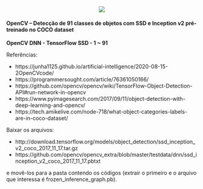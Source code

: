 <div style="text-align:center"><a href="https://www.youtube.com/watch?v=zGHKWqw9aUg"><img src="https://i.imgur.com/Gv8aPHF.jpg"/></a></div>

<h4>OpenCV – Detecção de 91 classes de objetos com SSD e Inception v2 pré-treinado no COCO dataset</h4>

<b>OpenCV DNN - TensorFlow SSD - 1 ~ 91</b>

<p>Referências: </p>

<ul>
<li>https://junha1125.github.io/artificial-intelligence/2020-08-15-2OpenCVcode/</li>
<li>https://programmersought.com/article/76361050166/</li>
<li>https://github.com/opencv/opencv/wiki/TensorFlow-Object-Detection-API#run-network-in-opencv</li>
<li>https://www.pyimagesearch.com/2017/09/11/object-detection-with-deep-learning-and-opencv/</li>
<li>https://tech.amikelive.com/node-718/what-object-categories-labels-are-in-coco-dataset/</li>
</ul>


<p>Baixar os arquivos: </p>

<ul>
<li>http://download.tensorflow.org/models/object_detection/ssd_inception_v2_coco_2017_11_17.tar.gz</li>
<li>https://github.com/opencv/opencv_extra/blob/master/testdata/dnn/ssd_inception_v2_coco_2017_11_17.pbtxt</li>
</ul>

<p>e movê-los para a pasta contendo os códigos (extrair o primeiro e o arquivo que interessa é frozen_inference_graph.pb).</p>


